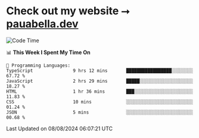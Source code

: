 # Check out my website ⭢ [pauabella.dev](https://pauabella.dev)

<!--START_SECTION:waka-->
![Code Time](http://img.shields.io/badge/Code%20Time-3%2C642%20hrs%2023%20mins-blue)

📊 **This Week I Spent My Time On** 

```text
💬 Programming Languages: 
TypeScript               9 hrs 12 mins       █████████████████░░░░░░░░   67.72 % 
JavaScript               2 hrs 29 mins       █████░░░░░░░░░░░░░░░░░░░░   18.27 % 
HTML                     1 hr 36 mins        ███░░░░░░░░░░░░░░░░░░░░░░   11.83 % 
CSS                      10 mins             ░░░░░░░░░░░░░░░░░░░░░░░░░   01.24 % 
JSON                     5 mins              ░░░░░░░░░░░░░░░░░░░░░░░░░   00.68 % 
```


 Last Updated on 08/08/2024 06:07:21 UTC
<!--END_SECTION:waka-->
